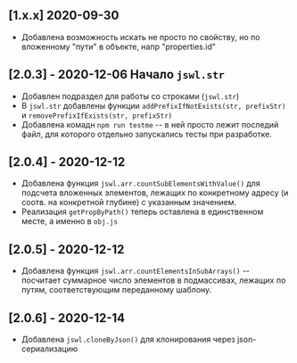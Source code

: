 ## [1.x.x] 2020-09-30

* Добавлена возможность искать не просто по свойству, но по вложенному "пути" в объекте, напр "properties.id"

## [2.0.3] - 2020-12-06 Начало `jswl.str`

* Добавлен подраздел для работы со строками (`jswl.str`)
* В `jswl.str` добавлены функции `addPrefixIfNotExists(str, prefixStr)` и `removePrefixIfExists(str, prefixStr)`
* Добавлена комадн `npm run testme` -- в ней просто лежит последий файл, для которого отдельно запускались тесты при разработке.

## [2.0.4] - 2020-12-12 

* Добавлена функция `jswl.arr.countSubElementsWithValue()` для подсчета вложенных элементов, лежащих по конкретному адресу 
(и соотв. на конкретной глубине) с указанным значением.
* Реализация `getPropByPath()` теперь оставлена в единственном месте, а именно в `obj.js`

## [2.0.5] - 2020-12-12 

* Добавлена функция `jswl.arr.countElementsInSubArrays()` -- посчитает суммарное число элементов в подмассивах, 
лежащих по путям, соответствующим переданному шаблону.

## [2.0.6] - 2020-12-14

* Добавлена `jswl.cloneByJson()` для клонирования через json-сериализацию